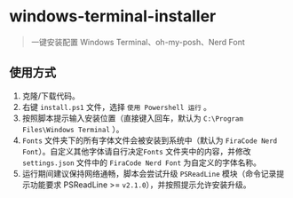 # windows-terminal-installer

> 一键安装配置 Windows Terminal、oh-my-posh、Nerd Font

## 使用方式

1. 克隆/下载代码。
2. 右键 `install.ps1` 文件，选择 `使用 Powershell 运行` 。
3. 按照脚本提示输入安装位置（直接键入回车，默认为 `C:\Program Files\Windows Terminal` ）。
4. `Fonts` 文件夹下的所有字体文件会被安装到系统中（默认为 `FiraCode Nerd Font`）。自定义其他字体请自行决定`Fonts` 文件夹中的内容，并修改 `settings.json` 文件中的 `FiraCode Nerd Font` 为自定义的字体名称。
5. 运行期间建议保持网络通畅，脚本会尝试升级 `PSReadLine` 模块（命令记录提示功能要求 PSReadLine >= `v2.1.0`），并按照提示允许安装升级。
